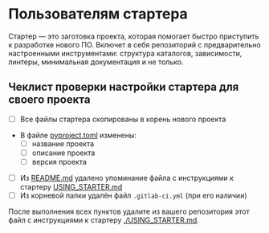 # Пользователям стартера

Стартер — это заготовка проекта, которая помогает быстро приступить к разработке нового ПО. Включет в себя репозиторий с предварительно настроенными инструментами: структура каталогов, зависимости, линтеры, минимальная документация и не только. 

## Чеклист проверки настройки стартера для своего проекта

- [ ] Все файлы стартера скопированы в корень нового проекта
- В файле [pyproject.toml](pyproject.toml) изменены:
    - [ ] название проекта
    - [ ] описание проекта
    - [ ] версия проекта
- [ ] Из [README.md](README.md) удалено упоминание файла с инструкциями к стартеру [USING_STARTER.md](USING_STARTER.md)
- [ ] Из корневой папки удалён файл `.gitlab-ci.yml` (при его наличии)

После выполнения всех пунктов удалите из вашего репозитория этот файл с инструкциями к стартеру [./USING_STARTER.md](USING_STARTER.md).
